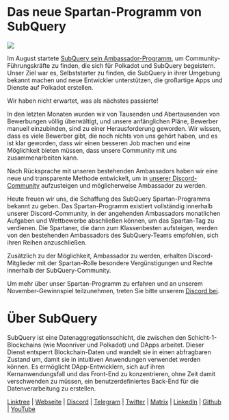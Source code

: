 # Das neue Spartan-Programm von SubQuery

![](https://miro.medium.com/max/1400/1*k5cScGKMiC45i_N-em3x0Q.png)

Im August startete [SubQuery sein Ambassador-Programm](https://subquery.medium.com/introducing-the-subquery-ambassador-program-aa82613ab804), um Community-Führungskräfte zu finden, die sich für Polkadot und SubQuery begeistern. Unser Ziel war es, Selbststarter zu finden, die SubQuery in ihrer Umgebung bekannt machen und neue Entwickler unterstützen, die großartige Apps und Dienste auf Polkadot erstellen.

Wir haben nicht erwartet, was als nächstes passierte!

In den letzten Monaten wurden wir von Tausenden und Abertausenden von Bewerbungen völlig überwältigt, und unsere anfänglichen Pläne, Bewerber manuell einzubinden, sind zu einer Herausforderung geworden. Wir wissen, dass es viele Bewerber gibt, die noch nichts von uns gehört haben, und es ist klar geworden, dass wir einen besseren Job machen und eine Möglichkeit bieten müssen, dass unsere Community mit uns zusammenarbeiten kann.

Nach Rücksprache mit unseren bestehenden Ambassadors haben wir eine neue und transparente Methode entwickelt, um in [unserer Discord-Community](https://discord.com/invite/subquery) aufzusteigen und möglicherweise Ambassador zu werden.

Heute freuen wir uns, die Schaffung des SubQuery Spartan-Programms bekannt zu geben. Das Spartan-Programm existiert vollständig innerhalb unserer Discord-Community, in der angehenden Ambassadors monatlichen Aufgaben und Wettbewerbe abschließen können, um das Spartan-Tag zu verdienen. Die Spartaner, die dann zum Klassenbesten aufsteigen, werden von den bestehenden Ambassadors des SubQuery-Teams empfohlen, sich ihren Reihen anzuschließen.

Zusätzlich zu der Möglichkeit, Ambassador zu werden, erhalten Discord-Mitglieder mit der Spartan-Rolle besondere Vergünstigungen und Rechte innerhalb der SubQuery-Community.

Um mehr über unser Spartan-Programm zu erfahren und an unserem November-Gewinnspiel teilzunehmen, treten Sie bitte unserem [Discord bei](https://discord.com/invite/subquery).

# Über SubQuery

SubQuery ist eine Datenaggregationsschicht, die zwischen den Schicht-1-Blockchains (wie Moonriver und Polkadot) und DApps arbeitet. Dieser Dienst entsperrt Blockchain-Daten und wandelt sie in einen abfragbaren Zustand um, damit sie in intuitiven Anwendungen verwendet werden können. Es ermöglicht DApp-Entwicklern, sich auf ihren Kernanwendungsfall und das Front-End zu konzentrieren, ohne Zeit damit verschwenden zu müssen, ein benutzerdefiniertes Back-End für die Datenverarbeitung zu erstellen.

​​[Linktree](https://linktr.ee/subquerynetwork) | [Webseite](https://subquery.network/) | [Discord](https://discord.com/invite/78zg8aBSMG) | [Telegram](https://t.me/subquerynetwork) | [Twitter](https://twitter.com/subquerynetwork) | [Matrix](https://matrix.to/#/#subquery:matrix.org) | [LinkedIn](https://www.linkedin.com/company/subquery) | [Github](https://github.com/subquery/subql) | [YouTube](https://www.youtube.com/channel/UCi1a6NUUjegcLHDFLr7CqLw)
